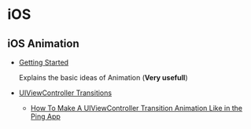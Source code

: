 # iOS
## iOS Animation
* [Getting Started](https://www.raywenderlich.com/363-ios-animation-tutorial-getting-started)
    
    Explains the basic ideas of Animation (**Very usefull**)

* [UIViewController Transitions](https://www.raywenderlich.com/322-custom-uiviewcontroller-transitions-getting-started)
    * [How To Make A UIViewController Transition Animation Like in the Ping App](https://www.raywenderlich.com/261-how-to-make-a-uiviewcontroller-transition-animation-like-in-the-ping-app)